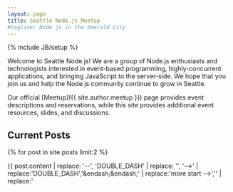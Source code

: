 ```yaml
---
layout: page
title: Seattle Node.js Meetup
#tagline: Node.js in the Emerald City
---
```

{% include JB/setup %}

Welcome to Seattle Node.js! We are a group of Node.js enthusiasts and
technologists interested in event-based programming, highly-concurrent
applications, and bringing JavaScript to the server-side. We hope that you join
us and help the Node.js community continue to grow in Seattle.

Our official [Meetup]({{ site.author.meetup }}) page provides event
descriptions and reservations, while this site provides additional event
resources, slides, and discussions.

## Current Posts

{% for post in site.posts limit:2 %}
<div class="page-posts inner">
  <div class="post clearfix">
    <div class="excerpt">
      {{ post.content | replace: '--', 'DOUBLE_DASH' | replace: '<!DOUBLE_DASH', '<!--'  | replace: 'DOUBLE_DASH>', '-->' | replace:'DOUBLE_DASH','&endash;&endash;' | replace:'more start -->','' | replace:'<!-- more end','' }}
    </div>
    <div class="more pull-right">
      Read <a href="{{ post.url }}">more</a>...
    </div>
  </div>
</div>
{% endfor %}

## TODO

* Get rid of this section.
* Links to other Seattle area tech stuff.
* Prominent link for first event.
* Layout: Make aside disappear
* feedburner: (in `_config.yml`)
* GitHub links
* Twitter, GH, RSS icons.
* Add posts to this section.
* Get rid of: Categories, Pages
